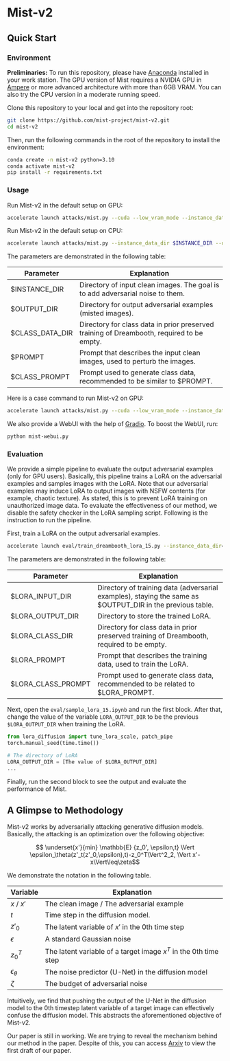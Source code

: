 # Mist-v2

## Quick Start

### Environment

**Preliminaries:** To run this repository, please have [Anaconda](https://pytorch.org/) installed in your work station. The GPU version of Mist requires a NVIDIA GPU in [Ampere](https://en.wikipedia.org/wiki/Ampere_(microarchitecture)) or more advanced architecture with more than 6GB VRAM. You can also try the CPU version 
in a moderate running speed.

Clone this repository to your local and get into the repository root:

```bash
git clone https://github.com/mist-project/mist-v2.git
cd mist-v2
```

Then, run the following commands in the root of the repository to install the environment:

```bash
conda create -n mist-v2 python=3.10
conda activate mist-v2
pip install -r requirements.txt
```

### Usage

Run Mist-v2 in the default setup on GPU:
```bash
accelerate launch attacks/mist.py --cuda --low_vram_mode --instance_data_dir $INSTANCE_DIR --output_dir $OUTPUT_DIR --class_data_dir $CLASS_DATA_DIR --instance_prompt $PROMPT --class_prompt $CLASS_PROMPT --mixed_precision bf16
```

Run Mist-v2 in the default setup on CPU:
```bash
accelerate launch attacks/mist.py --instance_data_dir $INSTANCE_DIR --output_dir $OUTPUT_DIR --class_data_dir $CLASS_DATA_DIR --instance_prompt $PROMPT --class_prompt $CLASS_PROMPT --mixed_precision bf16
```

The parameters are demonstrated in the following table:

| Parameter       | Explanation                                                                                |
| --------------- | ------------------------------------------------------------------------------------------ |
| $INSTANCE_DIR   | Directory of  input clean images. The goal is to add adversarial noise to them.            |
| $OUTPUT_DIR     | Directory for output adversarial examples (misted images).                                 |
| $CLASS_DATA_DIR | Directory  for class data in prior preserved training of Dreambooth, required to be empty. |
| $PROMPT         | Prompt that describes the input clean images, used to perturb the images.                  |
| $CLASS_PROMPT   | Prompt used to generate class data, recommended to be similar to $PROMPT.                  |

Here is a case command to run Mist-v2 on GPU:

```bash
accelerate launch attacks/mist.py --cuda --low_vram_mode --instance_data_dir data/training --output_dir output/ --class_data_dir data/class --instance_prompt "a photo of a misted person, high quality, masterpiece" --class_prompt "a photo of a person, high quality, masterpiece" --mixed_precision bf16
```

We also provide a WebUI with the help of [Gradio](https://www.gradio.app/). To boost the WebUI, run:

```bash
python mist-webui.py
```

### Evaluation

We provide a simple pipeline to evaluate the output adversarial examples (only for GPU users). 
Basically, this pipeline trains a LoRA on the adversarial examples and samples images with the LoRA. 
Note that our adversarial examples may induce LoRA to output images with NSFW contents 
(for example, chaotic texture). As stated, this is to prevent LoRA training on unauthorized image data. To evaluate the effectiveness of our method, we disable the safety checker in the LoRA sampling script. Following is the instruction to run the pipeline.

First, train a LoRA on the output adversarial examples. 

```bash
accelerate launch eval/train_dreambooth_lora_15.py --instance_data_dir=$LORA_INPUT_DIR --output_dir=$LORA_OUTPUT_DIR --class_data_dir=$LORA_CLASS_DIR --instance_prompt $LORA_PROMPT --class_prompt $LORA_CLASS_PROMPT --resolution=512 --train_batch_size=1 --learning_rate=1e-4 --scale_lr --max_train_steps=2000
```

The parameters are demonstrated in the following table:
  

| Parameter          | Explanation                                                                                                |
| ------------------ | ---------------------------------------------------------------------------------------------------------- |
| $LORA_INPUT_DIR    | Directory of  training data (adversarial examples), staying the same as $OUTPUT_DIR in the previous table. |
| $LORA_OUTPUT_DIR   | Directory to store the trained LoRA.                                                                       |
| $LORA_CLASS_DIR    | Directory  for class data in prior preserved training of Dreambooth, required to be empty.                 |
| $LORA_PROMPT       | Prompt that describes the training data, used to train the LoRA.                                           |
| $LORA_CLASS_PROMPT | Prompt used to generate class data, recommended to be related to $LORA_PROMPT.                             |


Next, open the `eval/sample_lora_15.ipynb` and run the first block. After that, change the value of the variable `LORA_OUTPUT_DIR` to be the previous `$LORA_OUTPUT_DIR` when training the LoRA. 

```Python
from lora_diffusion import tune_lora_scale, patch_pipe
torch.manual_seed(time.time())

# The directory of LoRA
LORA_OUTPUT_DIR = [The value of $LORA_OUTPUT_DIR]
...
```

Finally, run the second block to see the output and evaluate the performance of Mist.


## A Glimpse to Methodology

Mist-v2 works by adversarially attacking generative diffusion models. Basically, the attacking is an optimization over the following objective:

$$ \underset{x'}{min} \mathbb{E} {z_0', \epsilon,t}  \Vert \epsilon_\theta(z'_t(z'_0,\epsilon),t)-z_0^T\Vert^2_2, \Vert x'-x\Vert\leq\zeta$$


We demonstrate the notation in the following table.

| Variable          | Explanation                                                      |
| ----------------- | ---------------------------------------------------------------- |
| $x$ / $x'$        | The clean image / The adversarial example                        |
| $t$               | Time step in the diffusion model.                                |
| $z'_0$            | The latent variable of $x'$ in the 0th time step                 |
| $\epsilon$        | A standard Gaussian noise                                        |
| $z_0^T$           | The latent variable of a target image $x^T$ in the 0th time step |
| $\epsilon_\theta$ | The noise predictor (U-Net) in the diffusion model               |
| $\zeta$           | The budget of adversarial noise                                  |


Intuitively, we find that pushing the output of the U-Net in the diffusion model to the 0th timestep 
latent variable of a target image can effectively confuse the diffusion model. This abstracts the 
aforementioned objective of Mist-v2.

Our paper is still in working. We are trying to reveal the mechanism behind our method in the paper. Despite of this, you can access [Arxiv]() to view the first draft of our paper.